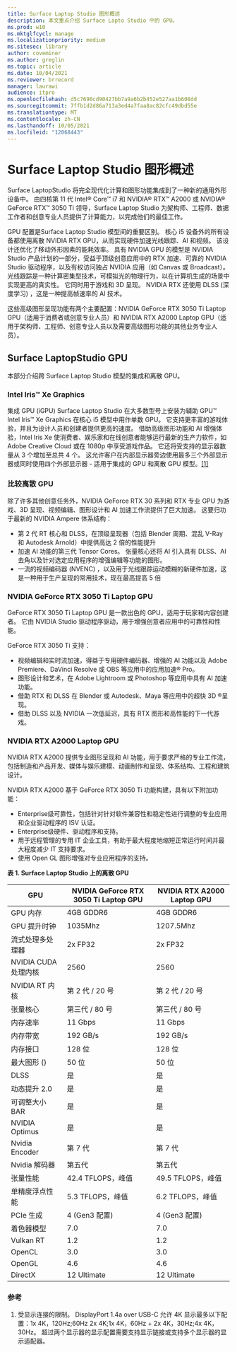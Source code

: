 ```yaml
---
title: Surface Laptop Studio 图形概述
description: 本文重点介绍 Surface Lapto Studio 中的 GPU。
ms.prod: w10
ms.mktglfcycl: manage
ms.localizationpriority: medium
ms.sitesec: library
author: coveminer
ms.author: greglin
ms.topic: article
ms.date: 10/04/2021
ms.reviewer: brrecord
manager: laurawi
audience: itpro
ms.openlocfilehash: d5c7690cd90427bb7a9a6b2b452e527aa1b608dd
ms.sourcegitcommit: 7ffb1d2d86a713a3ed4a7faa8ac82cfc49dbd55e
ms.translationtype: MT
ms.contentlocale: zh-CN
ms.lasthandoff: 10/05/2021
ms.locfileid: "12068443"
---
```

# <a name="surface-laptop-studio-graphics-overview"></a>Surface Laptop Studio 图形概述

Surface LaptopStudio 将完全现代化计算和图形功能集成到了一种新的通用外形设备中。 由四核第 11 代 Intel® Core™ i7 和 NVIDIA® RTX™ A2000 或 NVIDIA® GeForce RTX™ 3050 Ti 领导，Surface Laptop Studio 为架构师、工程师、数据工作者和创意专业人员提供了计算能力，以完成他们的最佳工作。
 
GPU 配置是Surface Laptop Studio 模型间的重要区别。 核心 i5 设备外的所有设备都使用离散 NVIDIA RTX GPU，从而实现硬件加速光线跟踪、AI 和视频。 该设计还优化了移动外形因素的能耗效率。 具有 NVIDIA GPU 的模型是 NVIDIA Studio 产品计划的一部分，受益于顶级创意应用中的 RTX 加速、可靠的 NVIDIA Studio 驱动程序，以及有权访问独占 NVIDIA 应用（如 Canvas 或 Broadcast）。 光线跟踪是一种计算密集型技术，可模拟光的物理行为，以在计算机生成的场景中实现更高的真实性。 它同时用于游戏和 3D 呈现。 NVIDIA RTX 还使用 DLSS (深度学习) ，这是一种提高帧速率的 AI 技术。
 
这些高级图形呈现功能有两个主要配置：NVIDIA GeForce RTX 3050 Ti Laptop GPU（适用于消费者或创意专业人员）和 NVIDIA RTX A2000 Laptop GPU（适用于架构师、工程师、创意专业人员以及需要高级图形功能的其他业务专业人员）。
 
## <a name="surface-laptop-studio-gpus"></a>Surface LaptopStudio GPU

本部分介绍跨 Surface Laptop Studio 模型的集成和离散 GPU。

### <a name="intel-iris-xe-graphics"></a>Intel Iris™ Xe Graphics

集成 GPU (iGPU) Surface Laptop Studio 在大多数型号上安装为辅助 GPU™ Intel Iris™ Xe Graphics 在核心 i5 模型中用作单数 GPU。 它支持更丰富的游戏体验，并且为设计人员和创建者提供更高的速度。 借助高级图形功能和 AI 增强体验，Intel Iris Xe 使消费者、娱乐家和在线创意者能够运行最新的生产力软件，如 Adobe Creative Cloud 或在 1080p 中享受游戏作品。 它还将受支持的显示器数量从 3 个增加至总共 4 个。 这允许客户在内部显示器旁边使用最多三个外部显示器或同时使用四个外部显示器 - 适用于集成的 GPU 和离散 GPU 模型。[[1]](#references)

### <a name="comparing-discrete-gpus"></a>比较离散 GPU

除了许多其他创意任务外，NVIDIA GeForce RTX 30 系列和 RTX 专业 GPU 为游戏、3D 呈现、视频编辑、图形设计和 AI 加速工作流提供了巨大加速。 这要归功于最新的 NVIDIA Ampere 体系结构：

- 第 2 代 RT 核心和 DLSS，在顶级呈现器（包括 Blender 周期、混乱 V-Ray 和 Autodesk Arnold）中提供高达 2 倍的性能提升
- 加速 AI 功能的第三代 Tensor Cores。 张量核心还将 AI 引入具有 DLSS、AI 去角以及针对选定应用程序的增强编辑等功能的图形。
- 一流的视频编码器 (NVENC) ，以及用于光线跟踪运动模糊的新硬件加速，这是一种用于生产呈现的常用技术，现在最高提高 5 倍

### <a name="nvidia-geforce-rtx-3050-ti-laptop-gpu"></a>NVIDIA GeForce RTX 3050 Ti Laptop GPU

GeForce RTX 3050 Ti Laptop GPU 是一款出色的 GPU，适用于玩家和内容创建者。 它由 NVIDIA Studio 驱动程序驱动，用于增强创意者应用中的可靠性和性能。
 
GeForce RTX 3050 Ti 支持：

- 视频编辑和实时流加速，得益于专用硬件编码器、增强的 AI 功能以及 Adobe Premiere、DaVinci Resolve 或 OBS 等应用中的应用加速® Pro。
- 图形设计和艺术，在 Adobe Lightroom 或 Photoshop 等应用中具有 AI 加速功能。
- 借助 RTX 和 DLSS 在 Blender 或 Autodesk、Maya 等应用中的超快 3D ®呈现。 
- 借助 DLSS 以及 NVIDIA 一次低延迟，具有 RTX 图形和高性能的下一代游戏。

### <a name="nvidia-rtx-a2000-laptop-gpu"></a>NVIDIA RTX A2000 Laptop GPU

NVIDIA RTX A2000 提供专业图形呈现和 AI 功能，用于要求严格的专业工作流，包括制造和产品开发、媒体与娱乐建模、动画制作和呈现、体系结构、工程和建筑设计。
 
NVIDIA RTX A2000 基于 GeForce RTX 3050 Ti 功能构建，具有以下附加功能：

- Enterprise级可靠性，包括针对针对软件兼容性和稳定性进行调整的专业应用和企业驱动程序的 ISV 认证。
- Enterprise级硬件、驱动程序和支持。
- 用于远程管理的专用 IT 企业工具，有助于最大程度地缩短正常运行时间并最大程度减少 IT 支持要求。
- 使用 Open GL 图形增强对专业应用程序的支持。
 
**表 1. Surface Laptop Studio 上的离散 GPU**

| GPU                                         | NVIDIA GeForce RTX 3050 Ti Laptop GPU | NVIDIA RTX A2000 Laptop GPU |
| ------------------------------------------- | ------------------------------------- | --------------------------- |
| GPU 内存                                  | 4GB GDDR6                             | 4GB GDDR6                   |
| GPU 提升时钟                             | 1035Mhz                               | 1207.5Mhz                   |
| 流式处理多处理器                   | 2x FP32                               | 2x FP32                     |
| NVIDIA CUDA 处理内核                | 2560                                  | 2560                        |
| NVIDIA RT 内核                             | 第 2 代 / 20 号                          | 第 2 代 / 20 号                |
| 张量核心                                | 第三代 / 80 号                          | 第三代 / 80 号                |
| 内存速率                                 | 11 Gbps                               | 11 Gbps                     |
| 内存带宽                            | 192 GB/s                              | 192 GB/s                    |
| 内存接口                            | 128 位                               | 128 位                    |
| 最大图形 ()                   | 50 位                              | 50 位                    |
| DLSS                                        | 是                                   | 是                         |
| 动态提升 2.0                           | 是                                   | 是                         |
| 可调整大小 BAR                               | 是                                   | 是                         |
| NVIDIA Optimus                              | 是                                   | 是                         |
| Nvidia Encoder                              | 第 7 代                               | 第 7 代                     |
| Nvidia 解码器                              | 第五代                               | 第五代                     |
| 张量性能                          | 42.4 TFLOPS，峰值                     | 49.5 TFLOPS，峰值           |
| 单精度浮点性能 | 5.3 TFLOPS，峰值                      | 6.2 TFLOPS，峰值            |
| PCIe 生成                             | 4 (Gen3 配置)                    | 4 (Gen3 配置)          |
| 着色器模型                                | 7.0                                   | 7.0                         |
| Vulkan RT                                   | 1.2                                   | 1.2                         |
| OpenCL                                      | 3.0                                   | 3.0                         |
| OpenGL                                      | 4.6                                   | 4.6                         |
| DirectX                                     | 12 Ultimate                           | 12 Ultimate                 |

 
### <a name="references"></a>参考

1. 受显示连接的限制。 DisplayPort 1.4a over USB-C 允许 4K 显示最多以下配置：1x 4K，120Hz;60Hz 2x 4K;1x 4K，60Hz + 2x 4K，30Hz;4x 4K，30Hz。 超过两个显示器的显示配置需要支持显示链接或支持多个显示器的显示适配器。

